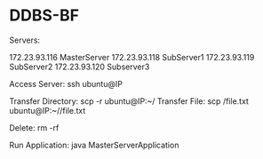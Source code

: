 # DDBS-BF

Servers:

172.23.93.116 MasterServer
172.23.93.118 SubServer1
172.23.93.119 SubServer2
172.23.93.120 Subserver3


Access Server: ssh ubuntu@IP

Transfer Directory: scp -r <path> ubuntu@IP:~/<path>
Transfer File: scp <path>/file.txt ubuntu@IP:~/<path>/file.txt

Delete: rm -rf <path> 

Run Application: java MasterServerApplication
